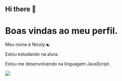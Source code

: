 ## Hi there 👋

# Boas vindas ao meu perfil.

Meu nome é Nicoly.☯

Estou estudando na alura.

Estou me desenvolvendo na linguagem JavaScript.

![](https://media.tenor.com/6xwjsmMIAIoAAAAM/happy-happy-dog.gif)


